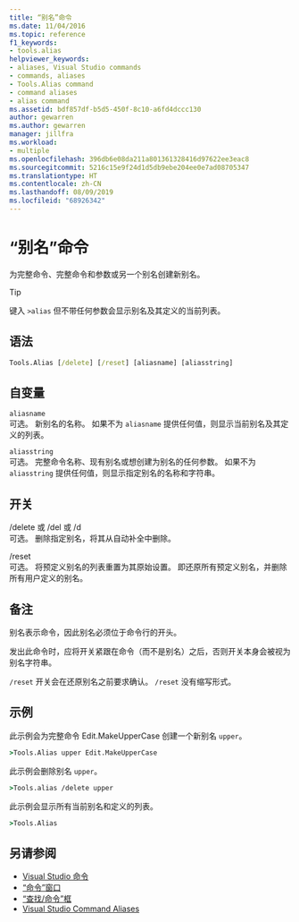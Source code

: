 ```yaml
---
title: “别名”命令
ms.date: 11/04/2016
ms.topic: reference
f1_keywords:
- tools.alias
helpviewer_keywords:
- aliases, Visual Studio commands
- commands, aliases
- Tools.Alias command
- command aliases
- alias command
ms.assetid: bdf857df-b5d5-450f-8c10-a6fd4dccc130
author: gewarren
ms.author: gewarren
manager: jillfra
ms.workload:
- multiple
ms.openlocfilehash: 396db6e08da211a801361328416d97622ee3eac8
ms.sourcegitcommit: 5216c15e9f24d1d5db9ebe204ee0e7ad08705347
ms.translationtype: HT
ms.contentlocale: zh-CN
ms.lasthandoff: 08/09/2019
ms.locfileid: "68926342"
---
```

# <a name="alias-command"></a>“别名”命令
为完整命令、完整命令和参数或另一个别名创建新别名。

> [!TIP]
> 键入 `>alias` 但不带任何参数会显示别名及其定义的当前列表。

## <a name="syntax"></a>语法

```cmd
Tools.Alias [/delete] [/reset] [aliasname] [aliasstring]
```

## <a name="arguments"></a>自变量
`aliasname`\
可选。 新别名的名称。 如果不为 `aliasname` 提供任何值，则显示当前别名及其定义的列表。

`aliasstring`\
可选。 完整命令名称、现有别名或想创建为别名的任何参数。 如果不为 `aliasstring` 提供任何值，则显示指定别名的名称和字符串。

## <a name="switches"></a>开关
/delete 或 /del 或 /d\
可选。 删除指定别名，将其从自动补全中删除。

/reset\
可选。 将预定义别名的列表重置为其原始设置。 即还原所有预定义别名，并删除所有用户定义的别名。

## <a name="remarks"></a>备注
别名表示命令，因此别名必须位于命令行的开头。

发出此命令时，应将开关紧跟在命令（而不是别名）之后，否则开关本身会被视为别名字符串。

`/reset` 开关会在还原别名之前要求确认。 `/reset` 没有缩写形式。

## <a name="examples"></a>示例
此示例会为完整命令 Edit.MakeUpperCase 创建一个新别名 `upper`。

```cmd
>Tools.Alias upper Edit.MakeUpperCase
```

此示例会删除别名 `upper`。

```cmd
>Tools.alias /delete upper
```

此示例会显示所有当前别名和定义的列表。

```cmd
>Tools.Alias
```

## <a name="see-also"></a>另请参阅

- [Visual Studio 命令](../../ide/reference/visual-studio-commands.md)
- [“命令”窗口](../../ide/reference/command-window.md)
- [“查找/命令”框](../../ide/find-command-box.md)
- [Visual Studio Command Aliases](../../ide/reference/visual-studio-command-aliases.md)